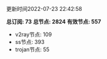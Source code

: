 更新时间2022-07-23 22:42:58

**总订阅: 73**
**总节点: 2824**
**有效节点: 557**
- v2ray节点: 109
- ss节点: 393
- trojan节点: 55
